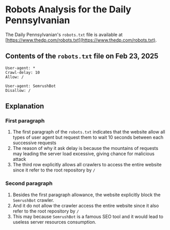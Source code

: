 # Robots Analysis for the Daily Pennsylvanian 
The Daily Pennsylvanian's `robots.txt` file is available at [https://www.thedp.com/robots.txt](https://www.thedp.com/robots.txt). 
## Contents of the `robots.txt` file on Feb 23, 2025

``` 
User-agent: *
Crawl-delay: 10
Allow: /

User-agent: SemrushBot
Disallow: / 
``` 
## Explanation
### First paragraph
1. The first paragraph of the `robots.txt` indicates that the website allow all types of user agent but request them to wait 10 seconds between each successive requests
2. The reason of why it ask delay is because the mountains of requests may leading the server load excessive, giving chance for malicious attack
3. The third row explicitly allows all crawlers to access the entire website since it refer to the root repository by `/`

### Second paragraph
1. Besides the first paragraph allowance, the website explicitly block the `SemrushBot` crawler.
2. And it do not allow the crawler access the entire website since it also refer to the root repository by `/`
3. This may because `SemrushBot` is a famous SEO tool and it would lead to useless server resources consumption.


